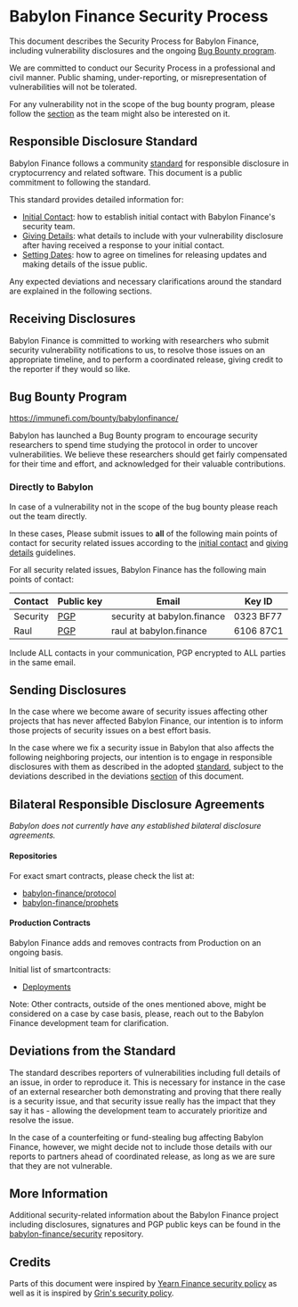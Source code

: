 # Babylon Finance Security Process

This document describes the Security Process for Babylon Finance, including vulnerability disclosures and the ongoing [Bug Bounty program](#bug-bounty-program). 

We are committed to conduct our Security Process in a professional and civil manner. Public shaming, under-reporting, or misrepresentation of vulnerabilities will not be tolerated.

For any vulnerability not in the scope of the bug bounty program, please follow the [section](#receiving-disclosures) as the team might also be interested on it.

## Responsible Disclosure Standard

Babylon Finance follows a community [standard](https://github.com/RD-Crypto-Spec/Responsible-Disclosure#the-standard) for responsible disclosure in cryptocurrency and related software. This document is a public commitment to following the standard.

This standard provides detailed information for:

- [Initial Contact](https://github.com/RD-Crypto-Spec/Responsible-Disclosure#initial-contact): how to establish initial contact with Babylon Finance's security team.
- [Giving Details](https://github.com/RD-Crypto-Spec/Responsible-Disclosure#giving-details): what details to include with your vulnerability disclosure after having received a response to your initial contact.
- [Setting Dates](https://github.com/RD-Crypto-Spec/Responsible-Disclosure#setting-dates): how to agree on timelines for releasing updates and making details of the issue public.

Any expected deviations and necessary clarifications around the standard are explained in the following sections.

## Receiving Disclosures

Babylon Finance is committed to working with researchers who submit security vulnerability notifications to us, to resolve those issues on an appropriate timeline, and to perform a coordinated release, giving credit to the reporter if they would so like.

## Bug Bounty Program

https://immunefi.com/bounty/babylonfinance/

Babylon has launched a Bug Bounty program to encourage security researchers to spend time studying the protocol in order to uncover vulnerabilities. We believe these researchers should get fairly compensated for their time and effort, and acknowledged for their valuable contributions.

### Directly to Babylon

In case of a vulnerability not in the scope of the bug bounty please reach out the team directly.

In these cases, Please submit issues to **all** of the following main points of contact for
security related issues according to the
[initial contact](https://github.com/RD-Crypto-Spec/Responsible-Disclosure#initial-contact)
and [giving details](https://github.com/RD-Crypto-Spec/Responsible-Disclosure#giving-details)
guidelines.

For all security related issues, Babylon Finance has the following main points of contact:

| Contact                | Public key                                                                                                   | Email                             | Key ID                                          |
| ---------------------- | ------------------------------------------------------------------------------------------------------------ | --------------------------------- | ----------------------------------------------- |
| Security               | [PGP](https://github.com/babylon-finance/security/blob/master/keys/security.asc)                             | security at babylon.finance       | 0323 BF77                                       |
| Raul               | [PGP](https://github.com/babylon-finance/security/blob/master/keys/raul.asc)                             | raul at babylon.finance       | 6106 87C1                                       |

Include ALL contacts in your communication, PGP encrypted to ALL parties in the same email.

## Sending Disclosures

In the case where we become aware of security issues affecting other projects that has never affected Babylon Finance, our intention is to inform those projects of security issues on a best effort basis.

In the case where we fix a security issue in Babylon that also affects the following neighboring projects, our intention is to engage in responsible disclosures with them as described in the adopted [standard](https://github.com/RD-Crypto-Spec/Responsible-Disclosure), subject to the deviations described in the deviations [section](#deviations-from-the-standard) of this document.

## Bilateral Responsible Disclosure Agreements

_Babylon does not currently have any established bilateral disclosure agreements._

#### Repositories

For exact smart contracts, please check the list at:

- [babylon-finance/protocol](https://github.com/babylon-finance/protocol/)
- [babylon-finance/prophets](https://github.com/babylon-finance/prophets/)

#### Production Contracts

Babylon Finance adds and removes contracts from Production on an ongoing basis. 

Initial list of smartcontracts:

- [Deployments](https://docs.babylon.finance/protocol/deployments)


Note: Other contracts, outside of the ones mentioned above, might be considered on a case by case basis, please, reach out to the Babylon Finance development team for clarification.

## Deviations from the Standard

The standard describes reporters of vulnerabilities including full details of an issue, in order to reproduce it. This is necessary for instance in the case of an external researcher both demonstrating and proving that there really is a security issue, and that security issue really has the impact that they say it has - allowing the development team to accurately prioritize and resolve the issue.

In the case of a counterfeiting or fund-stealing bug affecting Babylon Finance, however, we might decide not to include those details with our reports to partners ahead of coordinated release, as long as we are sure that they are not vulnerable.

## More Information

Additional security-related information about the Babylon Finance project including disclosures, signatures and PGP public keys can be found in the [babylon-finance/security](https://github.com/babylon-finance/security) repository.

## Credits

Parts of this document were inspired by [Yearn Finance security policy](https://github.com/yearn/yearn-security/master/SECURITY.md) as well as it is inspired by [Grin's security policy](https://github.com/mimblewimble/grin/blob/master/SECURITY.md).
